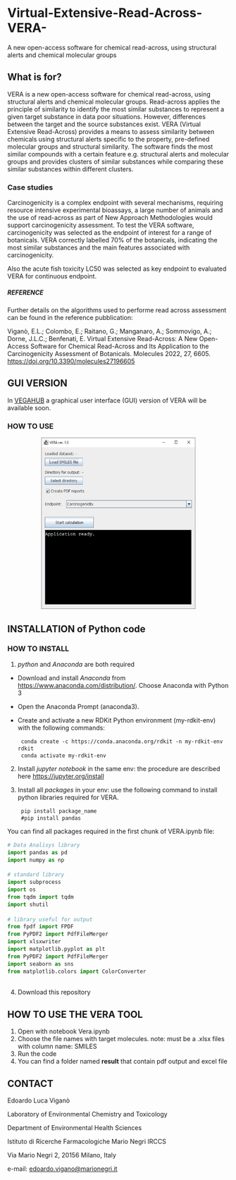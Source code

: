 # Virtual-Extensive-Read-Across-VERA-

A new open-access software for chemical read-across, using structural alerts and chemical molecular groups

## What is for?

VERA is a new open-access software for chemical read-across, using structural alerts and chemical molecular groups.
Read-across applies the principle of similarity to identify the most similar substances to represent a given target substance in data poor situations. However, differences between the target and the source substances exist. 
VERA (Virtual Extensive Read-Across) provides a means to assess similarity between chemicals using structural alerts specific to the property, pre-defined molecular groups and structural similarity. The software finds the most similar compounds with a certain feature e.g. structural alerts and molecular groups and provides clusters of similar substances while comparing these similar substances within different clusters. 

### Case studies

Carcinogenicity is a complex endpoint with several mechanisms, requiring resource intensive experimental bioassays, a large number of animals and the use of read-across as part of New Approach Methodologies would support carcinogenicity assessment. To test the VERA software, carcinogenicity was selected as the endpoint of interest for a range of botanicals. VERA correctly labelled 70% of the botanicals, indicating the most similar substances and the main features associated with carcinogenicity.

Also the acute fish toxicity LC50 was selected as key endpoint to evaluated VERA for continuous endpoint.


##### REFERENCE

Further details on the algorithms used to performe read across assessment can be found in the reference pubblication:

Viganò, E.L.; Colombo, E.; Raitano, G.; Manganaro, A.; Sommovigo, A.; Dorne, J.L.C.; Benfenati, E. Virtual Extensive Read-Across: A New Open-Access Software for Chemical Read-Across and Its Application to the Carcinogenicity Assessment of Botanicals. Molecules 2022, 27, 6605. https://doi.org/10.3390/molecules27196605 

## GUI VERSION 

In [VEGAHUB](https://www.vegahub.eu/download/) a graphical user interface (GUI) version of VERA will be available soon.

### HOW TO USE

<p align="center">
  <img width="350" height="389" src="SCREENSHOT/pic1.png">
</p>



## INSTALLATION of Python code
### HOW TO INSTALL 
1. _python_ and _Anaconda_ are both required
- Download and install _Anaconda_ from https://www.anaconda.com/distribution/. Choose Anaconda with Python 3
- Open the Anaconda Prompt (anaconda3).
- Create and activate a new RDKit Python environment (my-rdkit-env) with the following commands:
        
       conda create -c https://conda.anaconda.org/rdkit -n my-rdkit-env rdkit
       conda activate my-rdkit-env
        
2. Install _jupyter notebook_ in the same env: the procedure are described here https://jupyter.org/install
        
3. Install all _packages_ in your env: use the following command to install python libraries required for VERA. 
        
        pip install package_name
        #pip install pandas

You can find all packages required in the first chunk of VERA.ipynb file:
        
```python
# Data Analisys library
import pandas as pd
import numpy as np

# standard library
import subprocess
import os
from tqdm import tqdm
import shutil

# library useful for output
from fpdf import FPDF
from PyPDF2 import PdfFileMerger
import xlsxwriter
import matplotlib.pyplot as plt
from PyPDF2 import PdfFileMerger
import seaborn as sns
from matplotlib.colors import ColorConverter 
        
```
4. Download this repository 

## HOW TO USE THE VERA TOOL
1. Open with notebook Vera.ipynb
2. Choose the file names with target molecules.
  note: must be a .xlsx files with column name: SMILES
3. Run the code
4. You can find a folder named **result** that contain pdf output and excel file

## CONTACT

Edoardo Luca Viganò

Laboratory of Environmental Chemistry and Toxicology

Department of Environmental Health Sciences

Istituto di Ricerche Farmacologiche Mario Negri IRCCS

Via Mario Negri 2, 20156 Milano, Italy

e-mail: edoardo.vigano@marionegri.it
